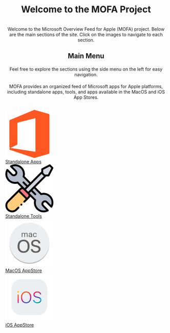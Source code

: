 # <div style="text-align: center;">Welcome to the <span class="gradient-title">MOFA</span> Project</div>

<br>
<div style="text-align: center;">
  Welcome to the Microsoft Overview Feed for Apple (<span class="gradient-title">MOFA</span>) project. Below are the main sections of the site. Click on the images to navigate to each section.
</div>

## <div style="text-align: center;">Main Menu</div>

<div style="text-align: center; margin-top: 20px;">
  <p>Feel free to explore the sections using the side menu on the left for easy navigation.</p>
</div>

<div style="text-align: center; margin-top: 20px;">
  <p><span class="gradient-title">MOFA</span> provides an organized feed of Microsoft apps for Apple platforms, including standalone apps, tools, and apps available in the MacOS and iOS App Stores.</p>
</div>
<br>

<div class="image-links">
  <div class="link-box">
    <a href="./standalone_current_version">
      <img src='./public/images/office.png' width='150' height='150' />
      <div>Standalone Apps</div>
    </a>
  </div>

  <div class="link-box">
    <a href="./microsoft_office_repair_tools">
      <img src='./public/images/repair.png' width='150' height='150' />
      <div>Standalone Tools</div>
    </a>
  </div>

  <div class="link-box">
    <a href="./macos_appstore_current_version">
      <img src='./public/images/macos_icon.png' width='150' height='150' />
      <div>MacOS AppStore</div>
    </a>
  </div>

  <div class="link-box">
    <a href="./ios_appstore_current_version">
      <img src='./public/images/ios_icon.png' width='150' height='150' />
      <div>iOS AppStore</div>
    </a>
  </div>
</div>